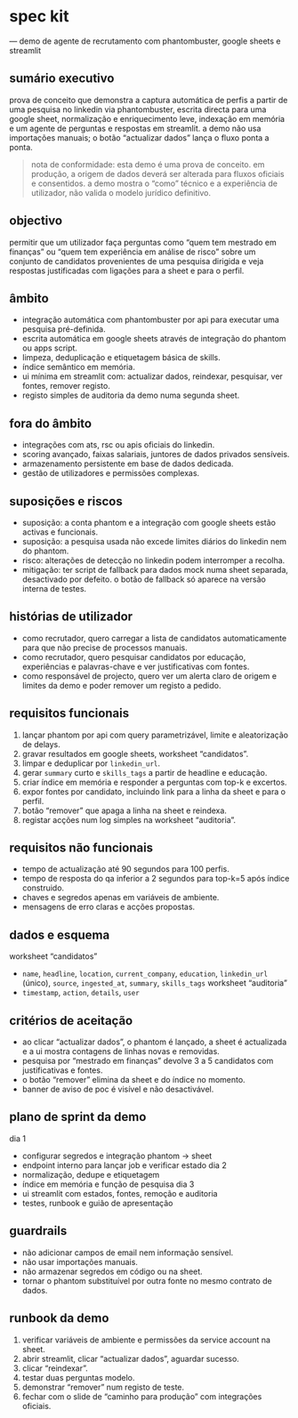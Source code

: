 # spec kit

— demo de agente de recrutamento com phantombuster, google sheets e streamlit

## sumário executivo

prova de conceito que demonstra a captura automática de perfis a partir de uma pesquisa no linkedin via phantombuster, escrita directa para uma google sheet, normalização e enriquecimento leve, indexação em memória e um agente de perguntas e respostas em streamlit. a demo não usa importações manuais; o botão “actualizar dados” lança o fluxo ponta a ponta.

> nota de conformidade: esta demo é uma prova de conceito. em produção, a origem de dados deverá ser alterada para fluxos oficiais e consentidos. a demo mostra o “como” técnico e a experiência de utilizador, não valida o modelo jurídico definitivo.
> 

## objectivo

permitir que um utilizador faça perguntas como “quem tem mestrado em finanças” ou “quem tem experiência em análise de risco” sobre um conjunto de candidatos provenientes de uma pesquisa dirigida e veja respostas justificadas com ligações para a sheet e para o perfil.

## âmbito

- integração automática com phantombuster por api para executar uma pesquisa pré-definida.
- escrita automática em google sheets através de integração do phantom ou apps script.
- limpeza, deduplicação e etiquetagem básica de skills.
- índice semântico em memória.
- ui mínima em streamlit com: actualizar dados, reindexar, pesquisar, ver fontes, remover registo.
- registo simples de auditoria da demo numa segunda sheet.

## fora do âmbito

- integrações com ats, rsc ou apis oficiais do linkedin.
- scoring avançado, faixas salariais, juntores de dados privados sensíveis.
- armazenamento persistente em base de dados dedicada.
- gestão de utilizadores e permissões complexas.

## suposições e riscos

- suposição: a conta phantom e a integração com google sheets estão activas e funcionais.
- suposição: a pesquisa usada não excede limites diários do linkedin nem do phantom.
- risco: alterações de detecção no linkedin podem interromper a recolha.
- mitigação: ter script de fallback para dados mock numa sheet separada, desactivado por defeito. o botão de fallback só aparece na versão interna de testes.

## histórias de utilizador

- como recrutador, quero carregar a lista de candidatos automaticamente para que não precise de processos manuais.
- como recrutador, quero pesquisar candidatos por educação, experiências e palavras-chave e ver justificativas com fontes.
- como responsável de projecto, quero ver um alerta claro de origem e limites da demo e poder remover um registo a pedido.

## requisitos funcionais

1. lançar phantom por api com query parametrizável, limite e aleatorização de delays.
2. gravar resultados em google sheets, worksheet “candidatos”.
3. limpar e deduplicar por `linkedin_url`.
4. gerar `summary` curto e `skills_tags` a partir de headline e educação.
5. criar índice em memória e responder a perguntas com top-k e excertos.
6. expor fontes por candidato, incluindo link para a linha da sheet e para o perfil.
7. botão “remover” que apaga a linha na sheet e reindexa.
8. registar acções num log simples na worksheet “auditoria”.

## requisitos não funcionais

- tempo de actualização até 90 segundos para 100 perfis.
- tempo de resposta do qa inferior a 2 segundos para top-k=5 após índice construido.
- chaves e segredos apenas em variáveis de ambiente.
- mensagens de erro claras e acções propostas.

## dados e esquema

worksheet “candidatos”

- `name`, `headline`, `location`, `current_company`, `education`, `linkedin_url` (único), `source`, `ingested_at`, `summary`, `skills_tags`
worksheet “auditoria”
- `timestamp`, `action`, `details`, `user`

## critérios de aceitação

- ao clicar “actualizar dados”, o phantom é lançado, a sheet é actualizada e a ui mostra contagens de linhas novas e removidas.
- pesquisa por “mestrado em finanças” devolve 3 a 5 candidatos com justificativas e fontes.
- o botão “remover” elimina da sheet e do índice no momento.
- banner de aviso de poc é visível e não desactivável.

## plano de sprint da demo

dia 1

- configurar segredos e integração phantom → sheet
- endpoint interno para lançar job e verificar estado
dia 2
- normalização, dedupe e etiquetagem
- índice em memória e função de pesquisa
dia 3
- ui streamlit com estados, fontes, remoção e auditoria
- testes, runbook e guião de apresentação

## guardrails

- não adicionar campos de email nem informação sensível.
- não usar importações manuais.
- não armazenar segredos em código ou na sheet.
- tornar o phantom substituível por outra fonte no mesmo contrato de dados.

## runbook da demo

1. verificar variáveis de ambiente e permissões da service account na sheet.
2. abrir streamlit, clicar “actualizar dados”, aguardar sucesso.
3. clicar “reindexar”.
4. testar duas perguntas modelo.
5. demonstrar “remover” num registo de teste.
6. fechar com o slide de “caminho para produção” com integrações oficiais.